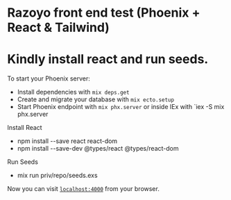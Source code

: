 # Razoyo front end test (Phoenix + React & Tailwind)

# Kindly install react and run seeds.

To start your Phoenix server:

  * Install dependencies with `mix deps.get`
  * Create and migrate your database with `mix ecto.setup`
  * Start Phoenix endpoint with `mix phx.server` or inside IEx with `iex -S mix phx.server

Install React
  * npm install --save react react-dom
  * npm install --save-dev @types/react @types/react-dom

Run Seeds
  * mix run priv/repo/seeds.exs

Now you can visit [`localhost:4000`](http://localhost:4000) from your browser.

